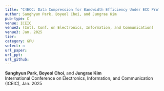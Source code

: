 ```yaml
---
title: "C4ECC: Data Compression for Bandwidth Efficiency Under ECC Protection in GPUs"
author: Sanghyun Park, Boyeol Choi, and Jungrae Kim
pub-type: C
venue: ICEIC
venue2: (Intl. Conf. on Electronics, Information, and Communication)
venue3: Jan. 2025
tier: 
category: GPU
select: n
url_paper:
url_ppt:
url_github:
---
```


**Sanghyun Park**, **Boyeol Choi**, and **Jungrae Kim** <br>
International Conference on Electronics, Information, and Communication (ICEIC), Jan. 2025
